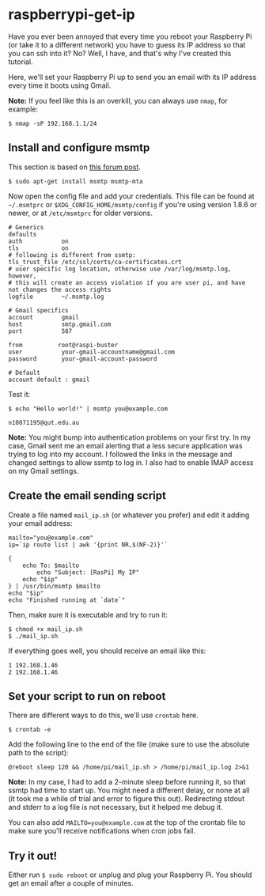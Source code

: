# raspberrypi-get-ip

Have you ever been annoyed that every time you reboot your Raspberry Pi (or take it to a different network) you have to guess its IP address so that you can ssh into it? No? Well, I have, and that's why I've created this tutorial.

Here, we'll set your Raspberry Pi up to send you an email with its IP address every time it boots using Gmail.

**Note:** If you feel like this is an overkill, you can always use `nmap`, for example:

```
$ nmap -sP 192.168.1.1/24
```

## Install and configure msmtp

This section is based on [this forum post](https://www.raspberrypi.org/forums/viewtopic.php?f=28&t=244147#p1496767).

```
$ sudo apt-get install msmtp msmtp-mta
```

Now open the config file and add your credentials.
This file can be found at `~/.msmtprc` or `$XDG_CONFIG_HOME/msmtp/config` if you're using version 1.8.6 or newer, or at `/etc/msmtprc` for older versions.

```
# Generics
defaults
auth           on
tls            on
# following is different from ssmtp:
tls_trust_file /etc/ssl/certs/ca-certificates.crt
# user specific log location, otherwise use /var/log/msmtp.log, however, 
# this will create an access violation if you are user pi, and have not changes the access rights
logfile        ~/.msmtp.log

# Gmail specifics
account        gmail
host           smtp.gmail.com
port           587

from          root@raspi-buster
user           your-gmail-accountname@gmail.com
password       your-gmail-account-password

# Default
account default : gmail
```

Test it:

```
$ echo "Hello world!" | msmtp you@example.com
```
```
n10871195@qut.edu.au
```

**Note:** You might bump into authentication problems on your first try. In my case, Gmail sent me an email alerting that a less secure application was trying to log into my account. I followed the links in the message and changed settings to allow ssmtp to log in. I also had to enable IMAP access on my Gmail settings.

## Create the email sending script

Create a file named `mail_ip.sh` (or whatever you prefer) and edit it adding your email address:

```
mailto="you@example.com"
ip=`ip route list | awk '{print NR,$(NF-2)}'`

{
	echo To: $mailto
       	echo "Subject: [RasPi] My IP"
	echo "$ip"
} | /usr/bin/msmtp $mailto
echo "$ip"
echo "Finished running at `date`"
```

Then, make sure it is executable and try to run it:

```
$ chmod +x mail_ip.sh
$ ./mail_ip.sh
```

If everything goes well, you should receive an email like this:

```
1 192.168.1.46
2 192.168.1.46
```

## Set your script to run on reboot

There are different ways to do this, we'll use `crontab` here.

```
$ crontab -e
```

Add the following line to the end of the file (make sure to use the absolute path to the script):

```
@reboot sleep 120 && /home/pi/mail_ip.sh > /home/pi/mail_ip.log 2>&1
```

**Note:** In my case, I had to add a 2-minute sleep before running it, so that ssmtp had time to start up. You might need a different delay, or none at all (it took me a while of trial and error to figure this out). Redirecting stdout and stderr to a log file is not necessary, but it helped me debug it.

You can also add `MAILTO=you@example.com` at the top of the crontab file to make sure you'll receive notifications when cron jobs fail.

## Try it out!

Either run `$ sudo reboot` or unplug and plug your Raspberry Pi. You should get an email after a couple of minutes.

